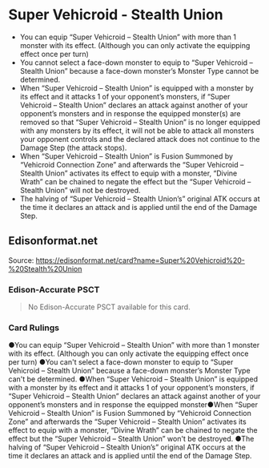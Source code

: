 # Super Vehicroid - Stealth Union

*   You can equip “Super Vehicroid – Stealth Union” with more than 1 monster with its effect. (Although you can only activate the equipping effect once per turn)
*   You cannot select a face-down monster to equip to “Super Vehicroid – Stealth Union” because a face-down monster’s Monster Type cannot be determined.
*   When “Super Vehicroid – Stealth Union” is equipped with a monster by its effect and it attacks 1 of your opponent’s monsters, if “Super Vehicroid – Stealth Union” declares an attack against another of your opponent’s monsters and in response the equipped monster(s) are removed so that “Super Vehicroid – Stealth Union” is no longer equipped with any monsters by its effect, it will not be able to attack all monsters your opponent controls and the declared attack does not continue to the Damage Step (the attack stops).
*   When “Super Vehicroid – Stealth Union” is Fusion Summoned by “Vehicroid Connection Zone” and afterwards the “Super Vehicroid – Stealth Union” activates its effect to equip with a monster, “Divine Wrath” can be chained to negate the effect but the “Super Vehicroid – Stealth Union” will not be destroyed.
*   The halving of “Super Vehicroid – Stealth Union’s” original ATK occurs at the time it declares an attack and is applied until the end of the Damage Step.

## Edisonformat.net

Source: https://edisonformat.net/card?name=Super%20Vehicroid%20-%20Stealth%20Union

### Edison-Accurate PSCT

> No Edison-Accurate PSCT available for this card.

### Card Rulings

●You can equip “Super Vehicroid – Stealth Union” with more than 1 monster with its effect. (Although you can only activate the equipping effect once per turn)
●You can't select a face-down monster to equip to “Super Vehicroid – Stealth Union” because a face-down monster’s Monster Type can't be determined.
●When “Super Vehicroid – Stealth Union” is equipped with a monster by its effect and it attacks 1 of your opponent’s monsters, if “Super Vehicroid – Stealth Union” declares an attack against another of your opponent’s monsters and in response the equipped monster●When “Super Vehicroid – Stealth Union” is Fusion Summoned by “Vehicroid Connection Zone” and afterwards the “Super Vehicroid – Stealth Union” activates its effect to equip with a monster, “Divine Wrath” can be chained to negate the effect but the “Super Vehicroid – Stealth Union” won't be destroyed.
●The halving of “Super Vehicroid – Stealth Union’s” original ATK occurs at the time it declares an attack and is applied until the end of the Damage Step.
            